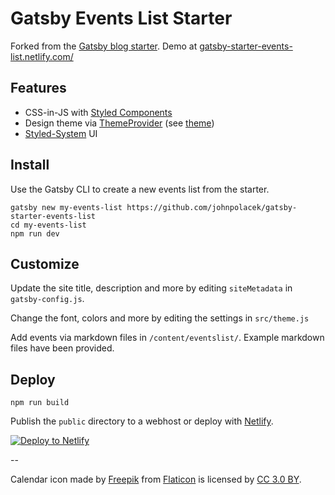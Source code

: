 # Gatsby Events List Starter

Forked from the [Gatsby blog starter](https://github.com/gatsbyjs/gatsby-starter-blog). Demo at [gatsby-starter-events-list.netlify.com/](https://gatsby-starter-events-list.netlify.com/)

## Features

- CSS-in-JS with [Styled Components](http://styled-components.com)
- Design theme via [ThemeProvider](https://www.styled-components.com/docs/advanced) (see [theme](https://github.com/johnpolacek/gatsby-starter-events-list/blob/master/src/theme.js))
- [Styled-System](https://styled-system.com/) UI


## Install

Use the Gatsby CLI to create a new events list from the starter.

~~~~
gatsby new my-events-list https://github.com/johnpolacek/gatsby-starter-events-list
cd my-events-list
npm run dev
~~~~

## Customize

Update the site title, description and more by editing `siteMetadata` in `gatsby-config.js`.

Change the font, colors and more by editing the settings in `src/theme.js`

Add events via markdown files in `/content/eventslist/`. Example markdown files have been provided.

## Deploy

~~~~
npm run build
~~~~

Publish the `public` directory to a webhost or deploy with [Netlify](https://www.netlify.com/docs/).

[![Deploy to Netlify](https://www.netlify.com/img/deploy/button.svg)](https://app.netlify.com/start/deploy?repository=https://github.com/johnpolacek/gatsby-starter-events-list)


--

Calendar icon made by [Freepik](https://www.freepik.com/) from [Flaticon](https://www.flaticon.com/) is licensed by [CC 3.0 BY](http://creativecommons.org/licenses/by/3.0/).
